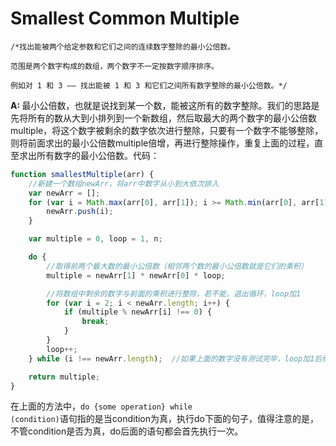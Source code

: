 # Smallest Common Multiple
```
/*找出能被两个给定参数和它们之间的连续数字整除的最小公倍数。

范围是两个数字构成的数组，两个数字不一定按数字顺序排序。

例如对 1 和 3 —— 找出能被 1 和 3 和它们之间所有数字整除的最小公倍数。*/
```
<b>A: </b>最小公倍数，也就是说找到某一个数，能被这所有的数字整除。我们的思路是先将所有的数从大到小排列到一个新数组，然后取最大的两个数字的最小公倍数multiple，将这个数字被剩余的数字依次进行整除，只要有一个数字不能够整除，则将前面求出的最小公倍数multiple倍增，再进行整除操作，重复上面的过程，直至求出所有数字的最小公倍数。代码：
```javascript
function smallestMultiple(arr) {
	//新建一个数组newArr，将arr中数字从小到大依次排入
	var newArr = [];
	for (var i = Math.max(arr[0], arr[1]); i >= Math.min(arr[0], arr[1]); i--) {
		newArr.push(i);
	}

	var multiple = 0, loop = 1, n;

	do {
		//取得前两个最大数的最小公倍数（相邻两个数的最小公倍数就是它们的乘积）
		multiple = newArr[1] * newArr[0] * loop;

		//将数组中剩余的数字与前面的乘积进行整除，若不能，退出循环，loop加1
		for (var i = 2; i < newArr.length; i++) {
			if (multiple % newArr[i] !== 0) {
				break;
			}
		}
		loop++;
	} while (i !== newArr.length);	//如果上面的数字没有测试完毕，loop加1后继续上面的操作

	return multiple;
}
```
在上面的方法中，<code>do {some operation} while (condition)</code>语句指的是当condition为真，执行do下面的句子，值得注意的是，不管condition是否为真，do后面的语句都会首先执行一次。
